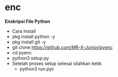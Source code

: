 # enc

**Enskripsi File Python**

- Cara Install
 - pkg install python -y
 - pkg install git -y
 - git clone https://github.com/MR-X-Junior/pyenc
 - cd pyenc
 - python3 setup.py
 - Setelah proses setup selesai silahkan ketik 
   - python3 run.pyc


